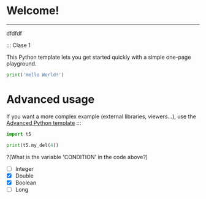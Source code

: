 # Welcome!
---

dfdfdf

::: Clase 1

This Python template lets you get started quickly with a simple one-page playground.

```python runnable
print('Hello World!')
```

# Advanced usage

If you want a more complex example (external libraries, viewers...), use the [Advanced Python template](https://tech.io/select-repo/429)
:::

```python runnable
import t5

print(t5.my_del(4))

```


?[What is the variable 'CONDITION' in the code above?]
-[ ] Integer
-[x] Double
-[x] Boolean
-[ ] Long
